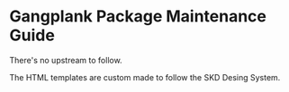 # Gangplank Package Maintenance Guide

There's no upstream to follow.

The HTML templates are custom made to follow the SKD Desing System.